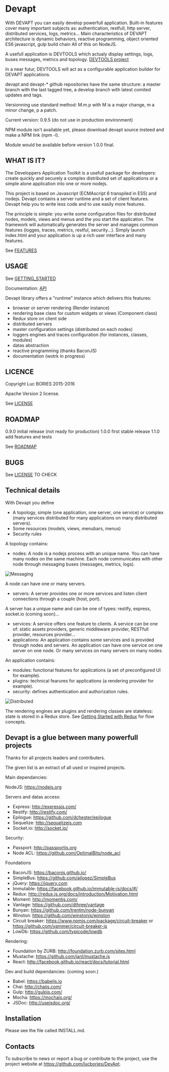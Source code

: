 # Devapt

With DEVAPT you can easily develop powerfull application.
Built-in features cover many important subjects as: authentication, restfull, http server, distributed services, logs, metrics...
Main characteristics of DEVAPT architecture is dynamic behaviors, reactive programming, object oriented ES6 javascript, gulp build chain
All of this on NodeJS.

A usefull application is DEVTOOLS which actualy display settings, logs, buses messages, metrics and topology.
[DEVTOOLS project](https://github.com/lucbories/devapt-devtools/)

In a near futur, DEVTOOLS will act as a configurable application builder for DEVAPT applications.

devapt and devapt-* github repositories have the same structure: a master branch with the last tagged tree, a develop branch with latest comited updates and tags.

Versionning use standard method: M.m.p with M is a major change, m a minor change, p a patch.


Current version: 0.9.5 (do not use in production environment)

NPM module isn't available yet, please download devapt source insteed and make a NPM link (npm -l).

Module would be available before version 1.0.0 final.



## WHAT IS IT?

The Developpers Application Toolkit is a usefull package for developers:
create quickly and securely a complex distributed set of applications or a simple alone application into one or more nodejs.

This project is based on Javascript (ECMAscript 6 transpiled in ES5) and nodejs.
Devapt contains a server runtime and a set of client features.
Devapt help you to write less code and to use easily more features.

The principle is simple: you write some configuration files for distributed nodes, models, views and menus and the you start the application.
The framework will automatically generates the server and manages common features (logges, traces, metrics, restful, security...).
Simply launch index.html and your application is up a rich user interface and many features.

See [FEATURES](docs/FEATURES.md)



## USAGE

See [GETTING_STARTED](docs/GETTING_STARTED.md)

Documentation: [API](https://lucbories.github.io/api/index.html)

Devapt library offers a "runtime" instance which delivers this features:
* browser or server rendering (Render instance)
* rendering base class for custom widgets or views (Component class)
* Redux store on client side
* distributed servers
* master configuration settings (distributed on each nodes)
* loggers engines and traces configuration (for instances, classes, modules)
* datas abstraction
* reactive programming (thanks BaconJS)
* documentation (wotrk in progress)



## LICENCE

Copyright Luc BORIES 2015-2016

Apache Version 2 license.

See [LICENSE](LICENSE)



## ROADMAP
0.9.0   initial release (not ready for production)
1.0.0   first stable release
1.1.0   add features and tests

See [ROADMAP](docs/ROADMAP.md)



## BUGS

See [LICENSE](https://github.com/lucbories/Devapt/issues) TO CHECK



## Technical details

With Devapt you define 
* A topology, simple (one application, one server, one service) or complex (many services distributed for many applications on many distributed servers).
* Some resources (models, views, menubars, menus)
* Security rules

A topology contains:
* nodes: A node is a nodejs process with an unique name. You can have many nodes on the same machine.
Each node communicates with other node through messaging buses (messages, metrics, logs).

![Messaging](docs/features/buses.png)


A node can have one or many servers.
* servers: A server provides one or more services and listen client connections through a couple (host, port).

A server has a unique name and can be one of types: restify, express, socket.io (coming soon)...
* services: A service offers one feature to clients. A service can be one of: static assets providers, generic middleware provider, RESTfull provider, resources provider...
* applications: An application contains some services and is provided through nodes and servers.
An application can have one service on one server on one node.
Or many services on many servers on many nodes.

An application contains:
* modules: functional features for applications (a set of preconfigured UI for example).
* plugins: technical fearures for applications (a rendering provider for example).
* security: defines authentication and authorization rules.

![Distributed](docs/features/host.png)


The rendering engines are plugins and rendering classes are stateless: state is stored in a Redux store.
See [Getting Started with Redux](https://egghead.io/series/getting-started-with-redux) for flow concepts.



## Devapt is a glue between many powerfull projects
Thanks for all projects leaders and contributers.

The given list is an extract of all used or inspired projects.


Main dependancies:

NodeJS: https://nodejs.org

Servers and datas access:
* Express: http://expressjs.com/
* Restify: http://restify.com/
* Epilogue: https://github.com/dchester/epilogue
* Sequelize: http://sequelizejs.com
* Socket.io: http://socket.io/

Security:
* Passport: http://passportjs.org
* Node ACL: https://github.com/OptimalBits/node_acl

Foundations
* BaconJS: https://baconjs.github.io/
* SimpleBus: https://github.com/ajlopez/SimpleBus
* jQuery: https://jquery.com
* Immutable: https://facebook.github.io/immutable-js/docs/#/
* Redux: http://redux.js.org/docs/introduction/Motivation.html
* Moment: http://momentjs.com/
* Vantage: https://github.com/dthree/vantage
* Bunyan: https://github.com/trentm/node-bunyan
* Winston: https://github.com/winstonjs/winston
* Circuit breaker: https://www.npmjs.com/package/circuit-breaker or https://github.com/yammer/circuit-breaker-js
* LowDb: https://github.com/typicode/lowdb

Rendering:
* Foundation by ZURB: http://foundation.zurb.com/sites.html
* Mustache: https://github.com/janl/mustache.js
* React: http://facebook.github.io/react/docs/tutorial.html



Dev and build dependancies: (coming soon.)
* Babel: https://babeljs.io
* Chai: http://chaijs.com/
* Gulp: http://gulpjs.com/
* Mocha: https://mochajs.org/
* JSDoc: http://usejsdoc.org/



Installation
------------

Please see the file called INSTALL.md.



Contacts
--------

To subscribe to news or report a bug or contribute to the project, use the project website at https://github.com/lucbories/DevApt.
